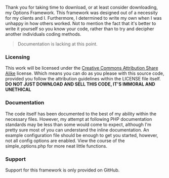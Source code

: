 Thank you for taking time to download, or at least consider downloading, my Options Framework.  This framework was designed out of a necessity for my clients and I.  Furthermore, I determined to write my own when I was unhappy in how others worked.  Not to mention the fact that it's better to write it yourself so you know your code, rather than to try and decipher another individuals coding methods.

> Documentation is lacking at this point.

### Licensing
This work will be licensed under the [Creative Commons Attribution Share Alike](http://creativecommons.org/licenses/by-sa/3.0/deed.en_US) license.  Which means you can do as you please with this source code, provided you follow the attribution guidelines within the LICENSE file itself.  **DO NOT JUST DOWNLOAD AND SELL THIS CODE, IT'S IMMORAL AND UNETHICAL**

### Documentation
The code itself has been documented to the best of my ability within the necessary files.  However, my attempt at following PHP documentation standards may be less than some would come to expect, although I'm pretty sure most of you can understand the inline documentation.  An example configuration file should be enough to get you started, however, not all config options are enabled.  View the course of the simple_options.php for more neat little functions.

### Support
Support for this framework is only provided on GitHub.